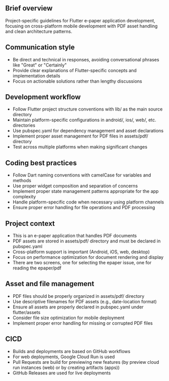 ## Brief overview
Project-specific guidelines for Flutter e-paper application development, focusing on cross-platform mobile development with PDF asset handling and clean architecture patterns.

## Communication style
- Be direct and technical in responses, avoiding conversational phrases like "Great" or "Certainly"
- Provide clear explanations of Flutter-specific concepts and implementation details
- Focus on actionable solutions rather than lengthy discussions

## Development workflow
- Follow Flutter project structure conventions with lib/ as the main source directory
- Maintain platform-specific configurations in android/, ios/, web/, etc. directories
- Use pubspec.yaml for dependency management and asset declarations
- Implement proper asset management for PDF files in assets/pdf/ directory
- Test across multiple platforms when making significant changes

## Coding best practices
- Follow Dart naming conventions with camelCase for variables and methods
- Use proper widget composition and separation of concerns
- Implement proper state management patterns appropriate for the app complexity
- Handle platform-specific code when necessary using platform channels
- Ensure proper error handling for file operations and PDF processing

## Project context
- This is an e-paper application that handles PDF documents
- PDF assets are stored in assets/pdf/ directory and must be declared in pubspec.yaml
- Cross-platform support is important (Android, iOS, web, desktop)
- Focus on performance optimization for document rendering and display
- There are two screens, one for selecting the epaper issue, one for reading the epaper/pdf

## Asset and file management
- PDF files should be properly organized in assets/pdf/ directory
- Use descriptive filenames for PDF assets (e.g., date-location format)
- Ensure all assets are properly declared in pubspec.yaml under flutter/assets
- Consider file size optimization for mobile deployment
- Implement proper error handling for missing or corrupted PDF files

## CICD
- Builds and deployments are based on GitHub workflows
- For web deployments, Google Cloud Run is used
- Pull Requests are build for previewing new features (by preview cloud run instances (web) or by creating artifacts (apps))
- GitHub Releases are used for live deployments